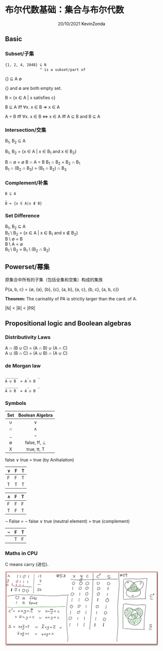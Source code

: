 # 布尔代数基础：集合与布尔代数

<center>
<span>20/10/2021</span>
<a style="text-decoration:none; color: black;" href="https://github.com/KevinZonda">KevinZonda</a>
</center>

## Basic

### Subset/子集

```
{1, 2, 4, 2048} ⊆ N
                ^ is a subset/part of
```

{} ⊆ A ∅

{} and ∅ are both empty set.

B = {x ∈ A | x satisfies c}

B ⊆ A iff ∀x. x ∈ B ⇒ x ∈ A

A = B iff ∀x. x ∈ B ⇔ x ∈ A
      iff A ⊆ B and B ⊆ A

### Intersection/交集

B<sub>1</sub>, B<sub>2</sub> ⊆ A

B<sub>1</sub>, B<sub>2</sub> = {x ∈ A | x ∈ B<sub>1</sub> and x ∈ B<sub>2</sub>}

B ∩ ∅ = ∅
B ∩ A = B
B<sub>1</sub> ∩ B<sub>2</sub> = B<sub>2</sub> ∩ B<sub>1</sub>  
B<sub>1</sub> ∩ (B<sub>2</sub> ∩ B<sub>3</sub>) = (B<sub>1</sub> ∩ B<sub>2</sub>) ∩ B<sub>3</sub>


### Complement/补集

```
B ⊆ A
_
B = {x ∈ A|x ∉ B}
```
### Set Difference

B<sub>1</sub>, B<sub>2</sub> ⊆ A  
B<sub>1</sub> \ B<sub>2</sub> = {x ∈ A | x ∈ B<sub>1</sub> and x ∉ B<sub>2</sub>}  
B \ ∅ = B  
B \ A = ∅  
B<sub>1</sub> \ B<sub>2</sub> = B<sub>1</sub> \ (B<sub>2</sub> ∩ B<sub>2</sub>)


## Powerset/幂集

原集合中所有的子集（包括全集和空集）构成的集族

P{a, b, c} = {∅, {a}, {b}, {c}, {a, b}, {a, c}, {b, c}, {a, b, c}}

**Theorem:** The carinality of PA is strictly larger than the card. of A.

|N| < |R| < |PR|

## Propositional logic and Boolean algebras

### Distributivity Laws

A ∩ (B ∪ C) = (A ∩ B) ∪ (A ∩ C)  
A ∪ (B ∩ C) = (A ∪ B) ∩ (A ∪ C)

### de Morgan law

```
______    _    _
A ∪ B  = A ∩ B
______    _    _
A ∩ B  = A ∪ B
```

### Symbols

| Set | Boolean Algebra |
| :-: | :-------------: |
|  ∪  |       ∨         |
|  ∩  |       ∧         |
|  _  |       ¬         |
|  ∅  | false, ff, ⊥    |
|  X  | true, tt, T     |

false ∨ true = true (by Anihalation)

| ∨ | F | T |
| - | - | - |
| F | F | T |
| T | T | T |

| ∧ | F | T |
| - | - | - |
| F | F | F |
| T | F | T |

¬ False = ¬ false ∨ true (neutral element)
= true (complement)

| ¬ | F | T |
| - | - | - |
|   | T | F |

### Maths in CPU

C means carry (进位).

![](img/math-in-cpu.png)